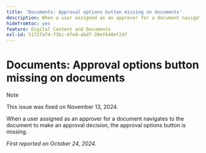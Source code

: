 ```yaml
---
title: 'Documents: Approval options button missing on documents'
description: When a user assigned as an approver for a document navigates to the document to make an approval decision, the approval options button is missing.
hidefromtoc: yes
feature: Digital Content and Documents
exl-id: 5172fa74-f3bc-4fe0-abdf-30ef640ef247
---
```

# Documents: Approval options button missing on documents

>[!NOTE]
>
>This issue was fixed on November 13, 2024.

When a user assigned as an approver for a document navigates to the document to make an approval decision, the approval options button is missing.

_First reported on October 24, 2024._
